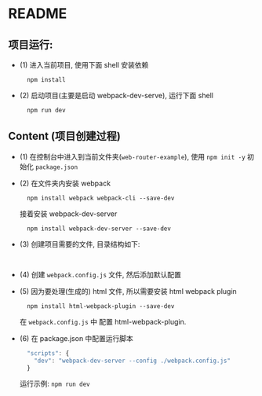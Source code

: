 # README


## 项目运行:
- (1) 进入当前项目, 使用下面 shell 安装依赖
  ```shell
    npm install
  ```
- (2) 启动项目(主要是启动 webpack-dev-serve), 运行下面 shell 
  ```shell
    npm run dev
  ```


## Content (项目创建过程)
- (1) 在控制台中进入到当前文件夹(`web-router-example`), 使用 `npm init -y`
  初始化 `package.json`
- (2) 在文件夹内安装 webpack
  ```shell
    npm install webpack webpack-cli --save-dev
  ```
  接着安装 webpack-dev-server
  ```shell
    npm install webpack-dev-server --save-dev
  ```
- (3) 创建项目需要的文件, 目录结构如下:
  ```
    
  ```
- (4) 创建 `webpack.config.js` 文件, 然后添加默认配置
- (5) 因为要处理(生成的) html 文件, 所以需要安装 html webpack plugin
  ```shell
    npm install html-webpack-plugin --save-dev
  ```

  在 `webpack.config.js` 中 配置 html-webpack-plugin.
  
- (6) 在 package.json 中配置运行脚本
  ```js
    "scripts": {
      "dev": "webpack-dev-server --config ./webpack.config.js"  
    }
  ```  
  运行示例: `npm run dev`
  